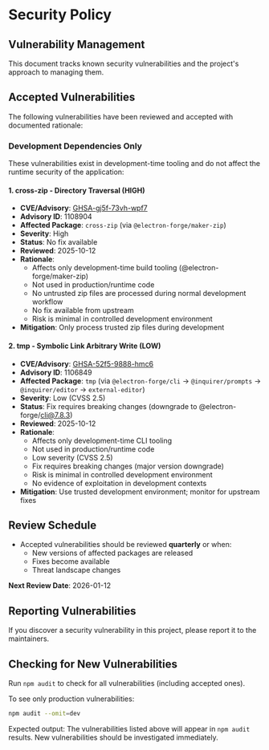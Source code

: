 # Security Policy

## Vulnerability Management

This document tracks known security vulnerabilities and the project's approach to managing them.

## Accepted Vulnerabilities

The following vulnerabilities have been reviewed and accepted with documented rationale:

### Development Dependencies Only

These vulnerabilities exist in development-time tooling and do not affect the runtime security of the application:

#### 1. cross-zip - Directory Traversal (HIGH)
- **CVE/Advisory**: [GHSA-gj5f-73vh-wpf7](https://github.com/advisories/GHSA-gj5f-73vh-wpf7)
- **Advisory ID**: 1108904
- **Affected Package**: `cross-zip` (via `@electron-forge/maker-zip`)
- **Severity**: High
- **Status**: No fix available
- **Reviewed**: 2025-10-12
- **Rationale**:
  - Affects only development-time build tooling (@electron-forge/maker-zip)
  - Not used in production/runtime code
  - No untrusted zip files are processed during normal development workflow
  - No fix available from upstream
  - Risk is minimal in controlled development environment
- **Mitigation**: Only process trusted zip files during development

#### 2. tmp - Symbolic Link Arbitrary Write (LOW)
- **CVE/Advisory**: [GHSA-52f5-9888-hmc6](https://github.com/advisories/GHSA-52f5-9888-hmc6)
- **Advisory ID**: 1106849
- **Affected Package**: `tmp` (via `@electron-forge/cli` → `@inquirer/prompts` → `@inquirer/editor` → `external-editor`)
- **Severity**: Low (CVSS 2.5)
- **Status**: Fix requires breaking changes (downgrade to @electron-forge/cli@7.8.3)
- **Reviewed**: 2025-10-12
- **Rationale**:
  - Affects only development-time CLI tooling
  - Not used in production/runtime code
  - Low severity (CVSS 2.5)
  - Fix requires breaking changes (major version downgrade)
  - Risk is minimal in controlled development environment
  - No evidence of exploitation in development contexts
- **Mitigation**: Use trusted development environment; monitor for upstream fixes

## Review Schedule

- Accepted vulnerabilities should be reviewed **quarterly** or when:
  - New versions of affected packages are released
  - Fixes become available
  - Threat landscape changes

**Next Review Date**: 2026-01-12

## Reporting Vulnerabilities

If you discover a security vulnerability in this project, please report it to the maintainers.

## Checking for New Vulnerabilities

Run `npm audit` to check for all vulnerabilities (including accepted ones).

To see only production vulnerabilities:
```bash
npm audit --omit=dev
```

Expected output: The vulnerabilities listed above will appear in `npm audit` results. New vulnerabilities should be investigated immediately.
